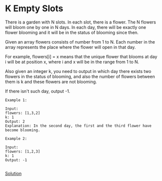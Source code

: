 # K Empty Slots

 There is a garden with N slots. In each slot, there is a flower. The N flowers will bloom one by one in N days. In each day, there will be exactly one flower blooming and it will be in the status of blooming since then.

Given an array flowers consists of number from 1 to N. Each number in the array represents the place where the flower will open in that day.

For example, flowers[i] = x means that the unique flower that blooms at day i will be at position x, where i and x will be in the range from 1 to N.

Also given an integer k, you need to output in which day there exists two flowers in the status of blooming, and also the number of flowers between them is k and these flowers are not blooming.

If there isn't such day, output -1.

```
Example 1:

Input: 
flowers: [1,3,2]
k: 1
Output: 2
Explanation: In the second day, the first and the third flower have become blooming.

Example 2:

Input: 
flowers: [1,2,3]
k: 1
Output: -1


```



[Solution](./src/Main.java)